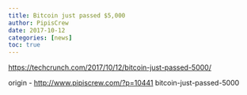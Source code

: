```yaml
---
title: Bitcoin just passed $5,000
author: PipisCrew
date: 2017-10-12
categories: [news]
toc: true
---
```


https://techcrunch.com/2017/10/12/bitcoin-just-passed-5000/

origin - http://www.pipiscrew.com/?p=10441 bitcoin-just-passed-5000